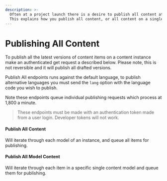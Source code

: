 ```yaml
---
description: >-
  Often at a project launch there is a desire to publish all content at once.
  This explains how you publish all content, or all content on a single model.
---
```


# Publishing All Content

To publish all the latest versions of content items on a content instance make an authenticated get request a described below. Please note, this is not reversible and it will publish all drafted versions.

Publish All endpoints runs against the default language, to publish alternative languages you must send the `lang` option with the language code you wish to publish.&#x20;

Note these endpoints queue individual publishing requests which process at 1,800 a minute.

> These endpoints must be made with an authentication token made from a user login. Developer tokens will not work.

#### Publish All Content

Will iterate through each model of an instance, and queue all items for publishing.
















#### Publish All Model Content

Will iterate through each item in a specific single content model and queue them for publishing.


















